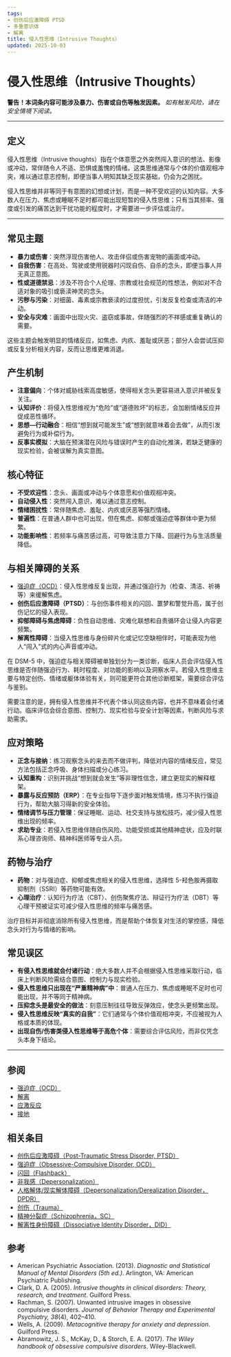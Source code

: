 ```yaml
---
tags:
- 创伤后应激障碍 PTSD
- 多重意识体
- 解离
title: 侵入性思维（Intrusive Thoughts）
updated: 2025-10-03
---
```


# 侵入性思维（Intrusive Thoughts）

**警告！本词条内容可能涉及暴力、伤害或自伤等触发因素。**
_如有触发风险，请在安全情境下阅读。_

---

## 定义

侵入性思维（Intrusive thoughts）指在个体意愿之外突然闯入意识的想法、影像或冲动，常伴随令人不适、恐惧或羞愧的情绪。这类思维通常与个体的价值观相冲突，难以通过意志控制，即便当事人明知其缺乏现实基础，仍会为之困扰。

侵入性思维并非等同于有意图的幻想或计划，而是一种不受欢迎的认知内容。大多数人在压力、焦虑或睡眠不足时都可能出现短暂的侵入性思维；只有当其频率、强度或引发的痛苦达到干扰功能的程度时，才需要进一步评估或治疗。

---

## 常见主题

- **暴力或伤害**：突然浮现伤害他人、攻击伴侣或伤害宠物的画面或冲动。
- **自我伤害**：在高处、驾驶或使用锐器时闪现自伤、自杀的念头，即便当事人并无真正意图。
- **性或道德禁忌**：涉及不符合个人伦理、宗教或社会规范的性想法，例如对不合适对象的吸引或亵渎神灵的念头。
- **污秽与污染**：对细菌、毒素或宗教亵渎的过度担忧，引发反复检查或清洁的冲动。
- **安全与灾难**：画面中出现火灾、盗窃或事故，伴随强烈的不祥感或重复确认的需要。

这些主题会触发明显的情绪反应，如焦虑、内疚、羞耻或厌恶；部分人会尝试压抑或反复分析相关内容，反而让思维更难消退。

## 产生机制

- **注意偏向**：个体对威胁线索高度敏感，使得相关念头更容易进入意识并被反复关注。
- **认知评价**：将侵入性思维视为“危险”或“道德败坏”的标志，会加剧情绪反应并促成恶性循环。
- **思想—行动融合**：相信“想到就可能发生”或“想到就意味着会去做”，从而引发避免行为或补偿行为。
- **反事实模拟**：大脑在预演潜在风险与错误时产生的自动化推演，若缺乏健康的现实检验，会被误解为真实意图。

## 核心特征

- **不受欢迎性**：念头、画面或冲动与个体意愿和价值观相冲突。
- **自动侵入性**：突然闯入意识，难以通过意志控制。
- **情绪困扰性**：常伴随焦虑、羞耻、内疚或厌恶等强烈情绪。
- **普遍性**：在普通人群中也可出现，但在焦虑、抑郁或强迫症等群体中更为频繁。
- **功能影响性**：若频率与痛苦感过高，可导致注意力下降、回避行为与生活质量降低。

## 与相关障碍的关系

- [强迫症（OCD）](entries/OCD.md)：侵入性思维反复出现，并通过强迫行为（检查、清洁、祈祷等）来缓解焦虑。
- **创伤后应激障碍（PTSD）**：与创伤事件相关的闪回、噩梦和警觉升高，属于创伤记忆的侵入表现。
- **抑郁障碍与焦虑障碍**：负性自动思维、灾难化联想和自责循环会让侵入内容更频繁。
- **解离性障碍**：当侵入性思维与身份碎片化或记忆空缺相伴时，可能表现为他人“闯入”式的内心声音或冲动。

在 DSM-5 中，强迫症与相关障碍被单独划分为一类诊断，临床人员会评估侵入性思维是否伴随强迫行为、耗时程度、对功能的影响以及洞察水平。若侵入性思维主要与特定创伤、情绪或躯体体验有关，则可能更符合其他诊断框架，需要综合评估与鉴别。

需要注意的是，拥有侵入性思维并不代表个体认同这些内容，也并不意味着会付诸行动。临床评估会综合意图、控制力、现实检验与安全计划等因素，判断风险与求助需求。

## 应对策略

- **正念与接纳**：练习观察念头的来去而不做评判，降低对内容的情绪反应，常见方法包括正念呼吸、身体扫描或分心练习。
- **认知重构**：识别并挑战“想到就会发生”等非理性信念，建立更现实的解释框架。
- **暴露与反应预防（ERP）**：在专业指导下逐步面对触发情境，练习不执行强迫行为，帮助大脑习得新的安全体验。
- **情绪调节与压力管理**：保证睡眠、运动、社交支持与放松技巧，减少侵入性思维出现的频率。
- **求助专业**：若侵入性思维伴随自伤风险、功能受损或其他精神症状，应及时联系心理咨询师、精神科医师等专业人员。

## 药物与治疗

- **药物**：对与强迫症、抑郁或焦虑相关的侵入性思维，选择性 5-羟色胺再摄取抑制剂（SSRI）等药物可能有效。
- **心理治疗**：认知行为疗法（CBT）、创伤聚焦疗法、辩证行为疗法（DBT）等心理干预被证实可减少侵入性思维的频率与痛苦感。

治疗目标并非彻底消除所有侵入性思维，而是帮助个体恢复对生活的掌控感，降低念头对行为与情绪的影响。

## 常见误区

- **有侵入性思维就会付诸行动**：绝大多数人并不会根据侵入性思维采取行动，临床上判断风险需结合意图、控制力与现实检验。
- **侵入性思维只出现在“严重精神病”中**：普通人在压力、焦虑或睡眠不足时也可能出现，并不等同于精神病。
- **压抑念头是最安全的做法**：刻意压制往往导致反弹效应，使念头更频繁出现。
- **侵入性思维反映“真实的自我”**：它们通常与个体价值观相冲突，不应被视为人格或本质的体现。
- **出现自伤/伤害类侵入性思维等于高危个体**：需要综合评估风险，而非仅凭念头本身下结论。

---

## 参阅

- [强迫症（OCD）](entries/OCD.md)
- [解离](entries/Dissociation.md)
- [应激反应](entries/Stress-Response.md)
- [接地](entries/Grounding.md)

## 相关条目

- [创伤后应激障碍（Post-Traumatic Stress Disorder, PTSD）](/entries/PTSD.md)
- [强迫症（Obsessive-Compulsive Disorder, OCD）](/entries/OCD.md)
- [闪回（Flashback）](/entries/Flashback.md)
- [非我感（Depersonalization）](/entries/Depersonalization.md)
- [人格解体/现实解体障碍（Depersonalization/Derealization Disorder，DPDR）](/entries/Depersonalization-Derealization-Disorder-DPDR.md)
- [创伤（Trauma）](/entries/Trauma.md)
- [精神分裂症（Schizophrenia，SC）](/entries/Schizophrenia-SC.md)
- [解离性身份障碍（Dissociative Identity Disorder，DID）](/entries/DID.md)

## 参考

- American Psychiatric Association. (2013). _Diagnostic and Statistical Manual of Mental Disorders (5th ed.)_. Arlington, VA: American Psychiatric Publishing.
- Clark, D. A. (2005). _Intrusive thoughts in clinical disorders: Theory, research, and treatment_. Guilford Press.
- Rachman, S. (2007). Unwanted intrusive images in obsessive compulsive disorders. _Journal of Behavior Therapy and Experimental Psychiatry, 38_(4), 402–410.
- Wells, A. (2009). _Metacognitive therapy for anxiety and depression_. Guilford Press.
- Abramowitz, J. S., McKay, D., & Storch, E. A. (2017). _The Wiley handbook of obsessive compulsive disorders_. Wiley-Blackwell.

